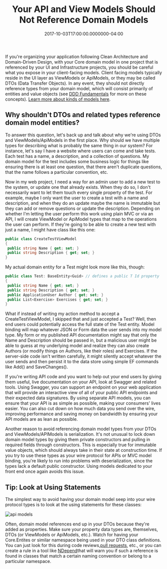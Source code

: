 ﻿---
title: Your API and View Models Should Not Reference Domain Models
date: "2017-10-03T17:00:00.0000000-04:00"
description: If you're organizing your application following Clean Architecture
featuredImage: /img/apimodels.png
---

If you're organizing your application following Clean Architecture and Domain-Driven Design, with your Core domain model in one project that is referenced by your UI and Infrastructure projects, you should be careful what you expose in your client-facing models. Client facing models typically reside in the UI layer as ViewModels or ApiModels, or they may be called DTOs (Data Transfer Objects). In any event, they should not directly reference types from your domain model, which will consist primarily of entities and value objects (see [DDD Fundamentals](https://www.pluralsight.com/courses/fundamentals-domain-driven-design) for more on these concepts). [Learn more about kinds of models here](http://deviq.com/kinds-of-models/).

## Why shouldn't DTOs and related types reference domain model entities?

To answer this question, let's back up and talk about why we're using DTOs and ViewModels/ApiModels in the first place. Why should we have multiple types for describing what is probably the same thing in our system? For instance, let's say I have a website where users can come and take tests. Each test has a name, a description, and a collection of questions. My domain model for the test includes some business logic for things like ensuring there is at least one question, that there aren't duplicate questions, that the name follows a particular convention, etc.

Now in my web project, I need a way for an admin user to add a new test to the system, or update one that already exists. When they do so, I don't necessarily want to let them touch every single property of the test. For example, maybe I only want the user to create a test with a name and description, and when they do an update maybe the name is immutable but they can add or remove questions or update the description. Depending on whether I'm letting the user perform this work using plain MVC or via an API, I will create ViewModel or ApiModel types that map to the operations the user can perform. If they're going to be able to create a new test with just a name, I might have class like this one:

```csharp
public class CreateTestViewModel
{
 public string Name { get; set; }
 public string Description { get; set; }
}
```

My actual domain entity for a Test might look more like this, though:

```csharp
public class Test: BaseEntity<Guid> // defines a public T Id property
{
 public string Name { get; set; }
 public string Description { get; set; }
 public ApplicationUser Author { get; set; }
 public List<Exercise> Exercises { get; set; }
}
```

What if instead of writing my action method to accept a CreateTestViewModel, I skipped that and just accepted a Test? Well, then end users could potentially access the full state of the Test entity. Model binding will map whatever JSON or Form data the user sends into my model type. My form or my published API documentation might say that only the Name and Description should be passed in, but a malicious user might be able to guess at my underlying model and realize they can also create Authors (or modify things on Authors, like their roles) and Exercises. If the server-side code isn't written carefully, it might silently accept whatever the user sends and then persist it to the data store using simple EF commands like Add() and SaveChanges().

If you're writing API code and you want to help out your end users by giving them useful, live documentation on your API, look at Swagger and related tools. Using Swagger, you can support an endpoint on your web application that will provide an interactive view of all of your public API endpoints and their expected data signatures. By using separate API models, you can ensure that your API is as simple as possible, making your consumers' lives easier. You can also cut down on how much data you send over the wire, improving performance and saving money on bandwidth by ensuring your API models are as lean as possible.

Another reason to avoid referencing domain model types from your DTOs and ViewModels/APIModels is serialization. It's not unusual to lock down domain model types by giving them private constructors and pulling in required fields through constructors. This is especially true for immutable value objects, which should always take in their state at construction time. If you try to use these types as your wire protocol for APIs or MVC model binding, you're likely to run into problems with deserialization, since the types lack a default public constructor. Using models dedicated to your front end once again avoids this issue.

## Tip: Look at Using Statements

The simplest way to avoid having your domain model seep into your wire protocol types is to look at the using statements for these classes:

![api models](/img/apimodels.png)

Often, domain model references end up in your DTOs because they're added as properties. Make sure your property data types are, themselves, DTOs (or ViewModels or ApiModels, etc.). Watch for having your Core.Entites or similar namespace being used in your DTO class definitions. You can just look for this during code reviews,[pull requests](https://ardalis.com/github-pull-request-checklist), etc., or you can create a rule in a tool like [NDepend](https://www.ndepend.com/)that will warn you if such a reference is found in classes that match a certain naming convention or belong to a particular namespace.

